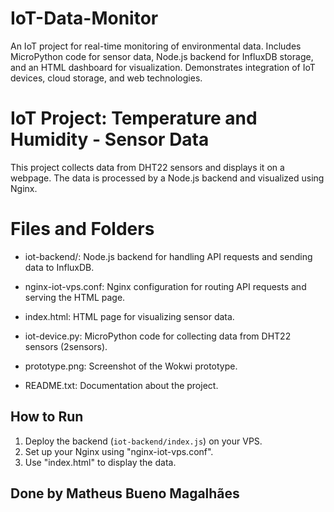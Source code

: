 # IoT-Data-Monitor
An IoT project for real-time monitoring of environmental data. Includes MicroPython code for sensor data, Node.js backend for InfluxDB storage, and an HTML dashboard for visualization. Demonstrates integration of IoT devices, cloud storage, and web technologies.

# IoT Project: Temperature and Humidity - Sensor Data 

This project collects data from DHT22 sensors and displays it on a webpage. 
The data is processed by a Node.js backend and visualized using Nginx.

# Files and Folders

- iot-backend/: Node.js backend for handling API requests and sending data to InfluxDB.

- nginx-iot-vps.conf: Nginx configuration for routing API requests and serving the HTML page.

- index.html: HTML page for visualizing sensor data.

- iot-device.py: MicroPython code for collecting data from DHT22 sensors (2sensors).

- prototype.png: Screenshot of the Wokwi prototype.

- README.txt: Documentation about the project.

## How to Run
1. Deploy the backend (`iot-backend/index.js`) on your VPS.
2. Set up your Nginx using "nginx-iot-vps.conf".
3. Use "index.html" to display the data.

## Done by Matheus Bueno Magalhães
